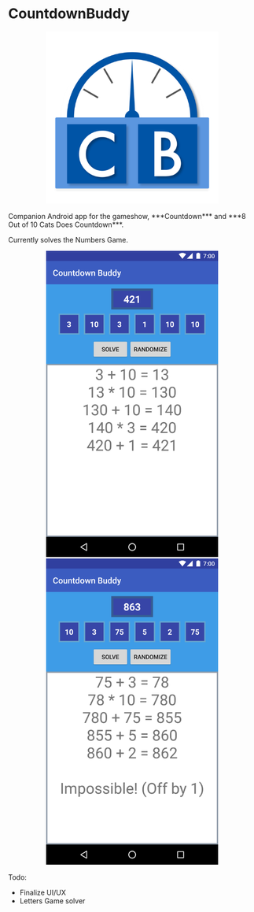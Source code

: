 # CountdownBuddy
<p align="center">
  <img src="https://raw.githubusercontent.com/AmbiguousNinja/CountdownBuddy/master/images/icon.png" width="350"/>
</p>
Companion Android app for the gameshow, ***Countdown*** and ***8 Out of 10 Cats Does Countdown***.


Currently solves the Numbers Game.

<p align="center">
  <img src="https://raw.githubusercontent.com/AmbiguousNinja/CountdownBuddy/master/images/possible.png" width="350"/>
  <img src="https://raw.githubusercontent.com/AmbiguousNinja/CountdownBuddy/master/images/impossible.png" width="350"/>
</p>

Todo:
- Finalize UI/UX
- Letters Game solver
